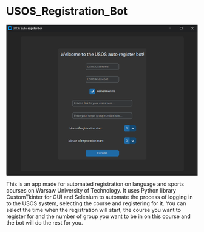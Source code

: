 # USOS_Registration_Bot

<img src="images/usos-bot.png" align="center">

This is an app made for automated registration on language and sports courses on Warsaw University of Technology. It uses Python library CustomTkinter for GUI and Selenium to automate the process of logging in to the USOS system, selecting the course and registering for it. You can select the time when the registration will start, the course you want to register for and the number of group you want to be in on this course and the bot will do the rest for you.
